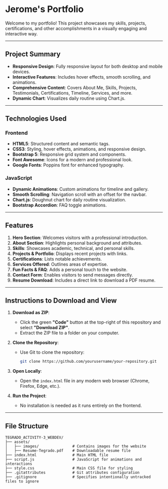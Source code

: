 # Jerome's Portfolio

Welcome to my portfolio! This project showcases my skills, projects, certifications, and other accomplishments in a visually engaging and interactive way.

---

## **Project Summary**
- **Responsive Design**: Fully responsive layout for both desktop and mobile devices.
- **Interactive Features**: Includes hover effects, smooth scrolling, and animations.
- **Comprehensive Content**: Covers About Me, Skills, Projects, Testimonials, Certifications, Timeline, Services, and more.
- **Dynamic Chart**: Visualizes daily routine using Chart.js.

---

## **Technologies Used**
### **Frontend**
- **HTML5**: Structured content and semantic tags.
- **CSS3**: Styling, hover effects, animations, and responsive design.
- **Bootstrap 5**: Responsive grid system and components.
- **Font Awesome**: Icons for a modern and professional look.
- **Google Fonts**: Poppins font for enhanced typography.

### **JavaScript**
- **Dynamic Animations**: Custom animations for timeline and gallery.
- **Smooth Scrolling**: Navigation scroll with an offset for the navbar.
- **Chart.js**: Doughnut chart for daily routine visualization.
- **Bootstrap Accordion**: FAQ toggle animations.

---

## **Features**
1. **Hero Section**: Welcomes visitors with a professional introduction.
2. **About Section**: Highlights personal background and attributes.
3. **Skills**: Showcases academic, technical, and personal skills.
4. **Projects & Portfolio**: Displays recent projects with links.
5. **Certifications**: Lists notable achievements.
6. **Services Offered**: Outlines areas of expertise.
7. **Fun Facts & FAQ**: Adds a personal touch to the website.
8. **Contact Form**: Enables visitors to send messages directly.
9. **Resume Download**: Includes a direct link to download a PDF resume.

---

## **Instructions to Download and View**
1. **Download as ZIP**:
   - Click the green **"Code"** button at the top-right of this repository and select **"Download ZIP"**.
   - Extract the ZIP file to a folder on your computer.

2. **Clone the Repository**:
   - Use Git to clone the repository:
     ```bash
     git clone https://github.com/yourusername/your-repository.git
     ```

3. **Open Locally**:
   - Open the `index.html` file in any modern web browser (Chrome, Firefox, Edge, etc.).

4. **Run the Project**:
   - No installation is needed as it runs entirely on the frontend.

---

## **File Structure**
```plaintext
TEGRADO_ACTIVITY-3_WEBDEV/
├── assets/
│   ├── images/               # Contains images for the website
│   ├── Resume-Tegrado.pdf    # Downloadable resume file
├── index.html                # Main HTML file
├── script.js                 # JavaScript for animations and interactions
├── style.css                 # Main CSS file for styling
├── .gitattributes            # Git attributes configuration
├── .gitignore                # Specifies intentionally untracked files to ignore
